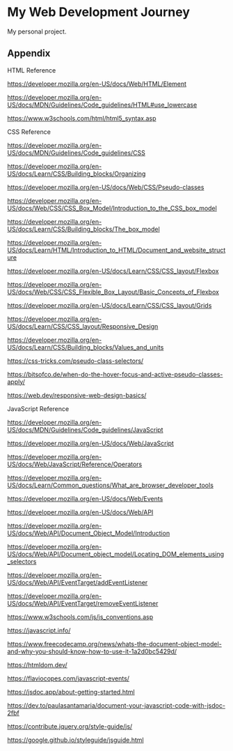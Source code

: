 # My Web Development Journey

My personal project.
## Appendix

HTML Reference  

https://developer.mozilla.org/en-US/docs/Web/HTML/Element

https://developer.mozilla.org/en-US/docs/MDN/Guidelines/Code_guidelines/HTML#use_lowercase

https://www.w3schools.com/html/html5_syntax.asp

CSS Reference

https://developer.mozilla.org/en-US/docs/MDN/Guidelines/Code_guidelines/CSS

https://developer.mozilla.org/en-US/docs/Learn/CSS/Building_blocks/Organizing

https://developer.mozilla.org/en-US/docs/Web/CSS/Pseudo-classes

https://developer.mozilla.org/en-US/docs/Web/CSS/CSS_Box_Model/Introduction_to_the_CSS_box_model

https://developer.mozilla.org/en-US/docs/Learn/CSS/Building_blocks/The_box_model

https://developer.mozilla.org/en-US/docs/Learn/HTML/Introduction_to_HTML/Document_and_website_structure

https://developer.mozilla.org/en-US/docs/Learn/CSS/CSS_layout/Flexbox

https://developer.mozilla.org/en-US/docs/Web/CSS/CSS_Flexible_Box_Layout/Basic_Concepts_of_Flexbox

https://developer.mozilla.org/en-US/docs/Learn/CSS/CSS_layout/Grids

https://developer.mozilla.org/en-US/docs/Learn/CSS/CSS_layout/Responsive_Design

https://developer.mozilla.org/en-US/docs/Learn/CSS/Building_blocks/Values_and_units

https://css-tricks.com/pseudo-class-selectors/

https://bitsofco.de/when-do-the-hover-focus-and-active-pseudo-classes-apply/

https://web.dev/responsive-web-design-basics/

JavaScript Reference

https://developer.mozilla.org/en-US/docs/MDN/Guidelines/Code_guidelines/JavaScript

https://developer.mozilla.org/en-US/docs/Web/JavaScript

https://developer.mozilla.org/en-US/docs/Web/JavaScript/Reference/Operators

https://developer.mozilla.org/en-US/docs/Learn/Common_questions/What_are_browser_developer_tools

https://developer.mozilla.org/en-US/docs/Web/Events

https://developer.mozilla.org/en-US/docs/Web/API

https://developer.mozilla.org/en-US/docs/Web/API/Document_Object_Model/Introduction

https://developer.mozilla.org/en-US/docs/Web/API/Document_object_model/Locating_DOM_elements_using_selectors

https://developer.mozilla.org/en-US/docs/Web/API/EventTarget/addEventListener

https://developer.mozilla.org/en-US/docs/Web/API/EventTarget/removeEventListener

https://www.w3schools.com/js/js_conventions.asp

https://javascript.info/

https://www.freecodecamp.org/news/whats-the-document-object-model-and-why-you-should-know-how-to-use-it-1a2d0bc5429d/

https://htmldom.dev/

https://flaviocopes.com/javascript-events/

https://jsdoc.app/about-getting-started.html

https://dev.to/paulasantamaria/document-your-javascript-code-with-jsdoc-2fbf

https://contribute.jquery.org/style-guide/js/

https://google.github.io/styleguide/jsguide.html